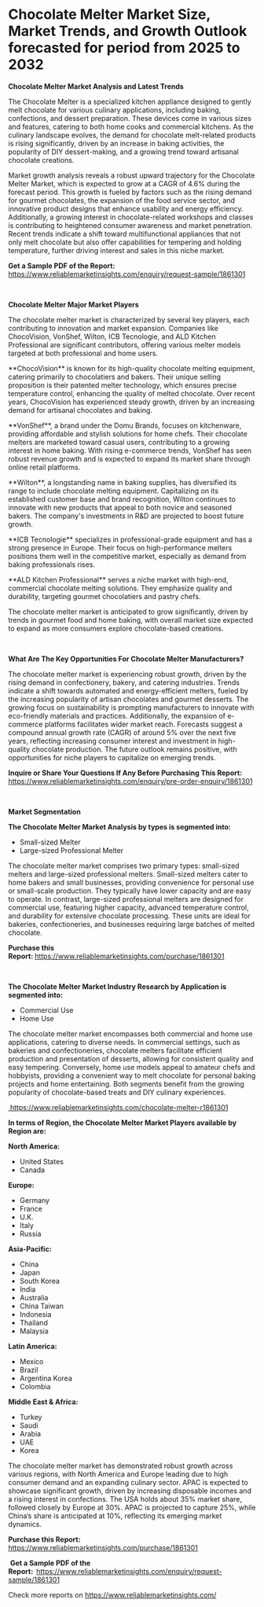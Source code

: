 <p><h1>Chocolate Melter Market Size, Market Trends, and Growth Outlook forecasted for period from 2025 to 2032</h1></p><p><strong>Chocolate Melter Market Analysis and Latest Trends</strong></p>
<p><p>The Chocolate Melter is a specialized kitchen appliance designed to gently melt chocolate for various culinary applications, including baking, confections, and dessert preparation. These devices come in various sizes and features, catering to both home cooks and commercial kitchens. As the culinary landscape evolves, the demand for chocolate melt-related products is rising significantly, driven by an increase in baking activities, the popularity of DIY dessert-making, and a growing trend toward artisanal chocolate creations.</p><p>Market growth analysis reveals a robust upward trajectory for the Chocolate Melter Market, which is expected to grow at a CAGR of 4.6% during the forecast period. This growth is fueled by factors such as the rising demand for gourmet chocolates, the expansion of the food service sector, and innovative product designs that enhance usability and energy efficiency. Additionally, a growing interest in chocolate-related workshops and classes is contributing to heightened consumer awareness and market penetration. Recent trends indicate a shift toward multifunctional appliances that not only melt chocolate but also offer capabilities for tempering and holding temperature, further driving interest and sales in this niche market.</p></p>
<p><strong>Get a Sample PDF of the Report:&nbsp;</strong> <a href="https://www.reliablemarketinsights.com/enquiry/request-sample/1861301?utm_campaign=2143&utm_medium=2&utm_source=Github&utm_content=ia&utm_term=09022025&utm_id=chocolate-melter">https://www.reliablemarketinsights.com/enquiry/request-sample/1861301</a></p>
<p>&nbsp;</p>
<p><strong>Chocolate Melter Major Market Players</strong></p>
<p><p>The chocolate melter market is characterized by several key players, each contributing to innovation and market expansion. Companies like ChocoVision, VonShef, Wilton, ICB Tecnologie, and ALD Kitchen Professional are significant contributors, offering various melter models targeted at both professional and home users.</p><p>**ChocoVision** is known for its high-quality chocolate melting equipment, catering primarily to chocolatiers and bakers. Their unique selling proposition is their patented melter technology, which ensures precise temperature control, enhancing the quality of melted chocolate. Over recent years, ChocoVision has experienced steady growth, driven by an increasing demand for artisanal chocolates and baking.</p><p>**VonShef**, a brand under the Domu Brands, focuses on kitchenware, providing affordable and stylish solutions for home chefs. Their chocolate melters are marketed toward casual users, contributing to a growing interest in home baking. With rising e-commerce trends, VonShef has seen robust revenue growth and is expected to expand its market share through online retail platforms.</p><p>**Wilton**, a longstanding name in baking supplies, has diversified its range to include chocolate melting equipment. Capitalizing on its established customer base and brand recognition, Wilton continues to innovate with new products that appeal to both novice and seasoned bakers. The company's investments in R&D are projected to boost future growth.</p><p>**ICB Tecnologie** specializes in professional-grade equipment and has a strong presence in Europe. Their focus on high-performance melters positions them well in the competitive market, especially as demand from baking professionals rises.</p><p>**ALD Kitchen Professional** serves a niche market with high-end, commercial chocolate melting solutions. They emphasize quality and durability, targeting gourmet chocolatiers and pastry chefs.</p><p>The chocolate melter market is anticipated to grow significantly, driven by trends in gourmet food and home baking, with overall market size expected to expand as more consumers explore chocolate-based creations.</p></p>
<p>&nbsp;</p>
<p><strong>What Are The Key Opportunities For Chocolate Melter Manufacturers?</strong></p>
<p><p>The chocolate melter market is experiencing robust growth, driven by the rising demand in confectionery, bakery, and catering industries. Trends indicate a shift towards automated and energy-efficient melters, fueled by the increasing popularity of artisan chocolates and gourmet desserts. The growing focus on sustainability is prompting manufacturers to innovate with eco-friendly materials and practices. Additionally, the expansion of e-commerce platforms facilitates wider market reach. Forecasts suggest a compound annual growth rate (CAGR) of around 5% over the next five years, reflecting increasing consumer interest and investment in high-quality chocolate production. The future outlook remains positive, with opportunities for niche players to capitalize on emerging trends.</p></p>
<p><strong>Inquire or Share Your Questions If Any Before Purchasing This Report:</strong> <a href="https://www.reliablemarketinsights.com/enquiry/pre-order-enquiry/1861301?utm_campaign=2143&utm_medium=2&utm_source=Github&utm_content=ia&utm_term=09022025&utm_id=chocolate-melter">https://www.reliablemarketinsights.com/enquiry/pre-order-enquiry/1861301</a></p>
<p>&nbsp;</p>
<p><strong>Market Segmentation</strong></p>
<p><strong>The Chocolate Melter Market Analysis by types is segmented into:</strong></p>
<p><ul><li>Small-sized Melter</li><li>Large-sized Professional Melter</li></ul></p>
<p><p>The chocolate melter market comprises two primary types: small-sized melters and large-sized professional melters. Small-sized melters cater to home bakers and small businesses, providing convenience for personal use or small-scale production. They typically have lower capacity and are easy to operate. In contrast, large-sized professional melters are designed for commercial use, featuring higher capacity, advanced temperature control, and durability for extensive chocolate processing. These units are ideal for bakeries, confectioneries, and businesses requiring large batches of melted chocolate.</p></p>
<p><strong>Purchase this Report:&nbsp;</strong><a href="https://www.reliablemarketinsights.com/purchase/1861301?utm_campaign=2143&utm_medium=2&utm_source=Github&utm_content=ia&utm_term=09022025&utm_id=chocolate-melter">https://www.reliablemarketinsights.com/purchase/1861301</a></p>
<p>&nbsp;</p>
<p><strong>The Chocolate Melter Market Industry Research by Application is segmented into:</strong></p>
<p><ul><li>Commercial Use</li><li>Home Use</li></ul></p>
<p><p>The chocolate melter market encompasses both commercial and home use applications, catering to diverse needs. In commercial settings, such as bakeries and confectioneries, chocolate melters facilitate efficient production and presentation of desserts, allowing for consistent quality and easy tempering. Conversely, home use models appeal to amateur chefs and hobbyists, providing a convenient way to melt chocolate for personal baking projects and home entertaining. Both segments benefit from the growing popularity of chocolate-based treats and DIY culinary experiences.</p></p>
<p><a href="https://www.reliablemarketinsights.com/chocolate-melter-r1861301?utm_campaign=2143&utm_medium=2&utm_source=Github&utm_content=ia&utm_term=09022025&utm_id=chocolate-melter">&nbsp;https://www.reliablemarketinsights.com/chocolate-melter-r1861301</a></p>
<p><strong>In terms of Region, the Chocolate Melter Market Players available by Region are:</strong></p>
<p>
    <p> <strong> North America: </strong>
        <ul>
            <li>United States</li>
            <li>Canada</li>
        </ul>
        </p> 
    <p> <strong> Europe: </strong>
        <ul>
            <li>Germany</li>
            <li>France</li>
            <li>U.K.</li>
            <li>Italy</li>
            <li>Russia</li>
        </ul>
        </p> 
    <p> <strong> Asia-Pacific: </strong>
        <ul>
            <li>China</li>
            <li>Japan</li>
            <li>South Korea</li>
            <li>India</li>
            <li>Australia</li>
            <li>China Taiwan</li>
            <li>Indonesia</li>
            <li>Thailand</li>
            <li>Malaysia</li>
        </ul>
        </p> 
    <p> <strong> Latin America: </strong>
        <ul>
            <li>Mexico</li>
            <li>Brazil</li>
            <li>Argentina Korea</li>
            <li>Colombia</li>
        </ul>
        </p> 
    <p> <strong> Middle East & Africa: </strong>
        <ul>
            <li>Turkey</li>
            <li>Saudi</li>
            <li>Arabia</li>
            <li>UAE</li>
            <li>Korea</li>
        </ul>
    </p>
    </p>
<p><p>The chocolate melter market has demonstrated robust growth across various regions, with North America and Europe leading due to high consumer demand and an expanding culinary sector. APAC is expected to showcase significant growth, driven by increasing disposable incomes and a rising interest in confections. The USA holds about 35% market share, followed closely by Europe at 30%. APAC is projected to capture 25%, while China’s share is anticipated at 10%, reflecting its emerging market dynamics.</p></p>
<p><strong>Purchase this Report: </strong><a href="https://www.reliablemarketinsights.com/purchase/1861301?utm_campaign=2143&utm_medium=2&utm_source=Github&utm_content=ia&utm_term=09022025&utm_id=chocolate-melter">https://www.reliablemarketinsights.com/purchase/1861301</a></p>
<p>&nbsp;<strong>Get a Sample PDF of the Report:&nbsp;&nbsp;</strong><a href="https://www.reliablemarketinsights.com/enquiry/request-sample/1861301?utm_campaign=2143&utm_medium=2&utm_source=Github&utm_content=ia&utm_term=09022025&utm_id=chocolate-melter">https://www.reliablemarketinsights.com/enquiry/request-sample/1861301</a></p>
<p><strong></strong></p>
<p>Check more reports on <a href="https://www.reliablemarketinsights.com/?utm_campaign=2143&utm_medium=2&utm_source=Github&utm_content=ia&utm_term=09022025&utm_id=chocolate-melter">https://www.reliablemarketinsights.com/</a></p>